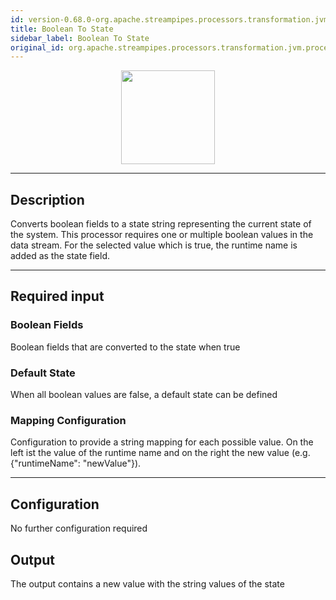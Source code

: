 ```yaml
---
id: version-0.68.0-org.apache.streampipes.processors.transformation.jvm.processor.booloperator.state
title: Boolean To State
sidebar_label: Boolean To State
original_id: org.apache.streampipes.processors.transformation.jvm.processor.booloperator.state
---
```


<!--
  ~ Licensed to the Apache Software Foundation (ASF) under one or more
  ~ contributor license agreements.  See the NOTICE file distributed with
  ~ this work for additional information regarding copyright ownership.
  ~ The ASF licenses this file to You under the Apache License, Version 2.0
  ~ (the "License"); you may not use this file except in compliance with
  ~ the License.  You may obtain a copy of the License at
  ~
  ~    http://www.apache.org/licenses/LICENSE-2.0
  ~
  ~ Unless required by applicable law or agreed to in writing, software
  ~ distributed under the License is distributed on an "AS IS" BASIS,
  ~ WITHOUT WARRANTIES OR CONDITIONS OF ANY KIND, either express or implied.
  ~ See the License for the specific language governing permissions and
  ~ limitations under the License.
  ~
  -->



<p align="center"> 
    <img src="/docs/img/pipeline-elements/org.apache.streampipes.processors.transformation.jvm.processor.booloperator.state/icon.png" width="150px;" class="pe-image-documentation"/>
</p>

***

## Description

Converts boolean fields to a state string representing the current state of the system.
This processor requires one or multiple boolean values in the data stream.
For the selected value which is true, the runtime name is added as the state field.
***

## Required input

### Boolean Fields
Boolean fields that are converted to the state when true

### Default State
When all boolean values are false, a default  state can be defined

### Mapping Configuration
Configuration to provide a string mapping for each possible value.
On the left ist the value of the runtime name and on the right the new value (e.g. {"runtimeName": "newValue"}).

***

## Configuration
No further configuration required

## Output
The output contains a new value with the string values of the state

